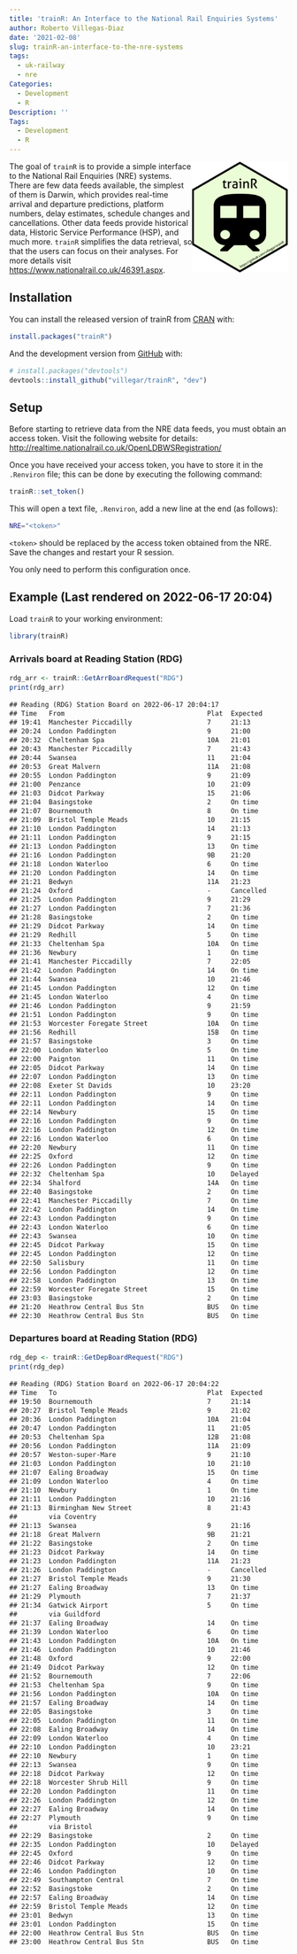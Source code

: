 ```yaml
---
title: 'trainR: An Interface to the National Rail Enquiries Systems'
author: Roberto Villegas-Diaz
date: '2021-02-08'
slug: trainR-an-interface-to-the-nre-systems
tags:
  - uk-railway
  - nre
Categories:
  - Development
  - R
Description: ''
Tags:
  - Development
  - R
---
```


<img src="https://raw.githubusercontent.com/villegar/trainR/main/inst/images/logo.png" alt="logo" align="right" height=200px/>

The goal of `trainR` is to provide a simple interface to the 
National Rail Enquiries (NRE) systems. There are few data feeds 
available, the simplest of them is Darwin, which provides real-time 
arrival and departure predictions, platform numbers, delay estimates, 
schedule changes and cancellations. Other data feeds provide historical 
data, Historic Service Performance (HSP), and much more. `trainR` 
simplifies the data retrieval, so that the users can focus on their 
analyses. For more details visit 
https://www.nationalrail.co.uk/46391.aspx.

## Installation

You can install the released version of trainR from [CRAN](https://CRAN.R-project.org) with:

``` r
install.packages("trainR")
```

And the development version from [GitHub](https://github.com/) with:

``` r
# install.packages("devtools")
devtools::install_github("villegar/trainR", "dev")
```

## Setup
Before starting to retrieve data from the NRE data feeds, you must obtain an access token. 
Visit the following website for details: http://realtime.nationalrail.co.uk/OpenLDBWSRegistration/

Once you have received your access token, you have to store it in the `.Renviron` file; this can be 
done by executing the following command:


```r
trainR::set_token()
```

This will open a text file, `.Renviron`, add a new line at the end (as follows):

```bash
NRE="<token>"
```

`<token>` should be replaced by the access token obtained from the NRE. Save the changes and restart 
your R session.

You only need to perform this configuration once.

## Example (Last rendered on 2022-06-17 20:04)

Load `trainR` to your working environment:

```r
library(trainR)
```

### Arrivals board at Reading Station (RDG)


```r
rdg_arr <- trainR::GetArrBoardRequest("RDG")
print(rdg_arr)
```

```
## Reading (RDG) Station Board on 2022-06-17 20:04:17
## Time   From                                    Plat  Expected
## 19:41  Manchester Piccadilly                   7     21:13
## 20:24  London Paddington                       9     21:00
## 20:32  Cheltenham Spa                          10A   21:01
## 20:43  Manchester Piccadilly                   7     21:43
## 20:44  Swansea                                 11    21:04
## 20:53  Great Malvern                           11A   21:08
## 20:55  London Paddington                       9     21:09
## 21:00  Penzance                                10    21:09
## 21:03  Didcot Parkway                          15    21:06
## 21:04  Basingstoke                             2     On time
## 21:07  Bournemouth                             8     On time
## 21:09  Bristol Temple Meads                    10    21:15
## 21:10  London Paddington                       14    21:13
## 21:11  London Paddington                       9     21:15
## 21:13  London Paddington                       13    On time
## 21:16  London Paddington                       9B    21:20
## 21:18  London Waterloo                         6     On time
## 21:20  London Paddington                       14    On time
## 21:21  Bedwyn                                  11A   21:23
## 21:24  Oxford                                  -     Cancelled
## 21:25  London Paddington                       9     21:29
## 21:27  London Paddington                       7     21:36
## 21:28  Basingstoke                             2     On time
## 21:29  Didcot Parkway                          14    On time
## 21:29  Redhill                                 5     On time
## 21:33  Cheltenham Spa                          10A   On time
## 21:36  Newbury                                 1     On time
## 21:41  Manchester Piccadilly                   7     22:05
## 21:42  London Paddington                       14    On time
## 21:44  Swansea                                 10    21:46
## 21:45  London Paddington                       12    On time
## 21:45  London Waterloo                         4     On time
## 21:46  London Paddington                       9     21:59
## 21:51  London Paddington                       9     On time
## 21:53  Worcester Foregate Street               10A   On time
## 21:56  Redhill                                 15B   On time
## 21:57  Basingstoke                             3     On time
## 22:00  London Waterloo                         5     On time
## 22:00  Paignton                                11    On time
## 22:05  Didcot Parkway                          14    On time
## 22:07  London Paddington                       13    On time
## 22:08  Exeter St Davids                        10    23:20
## 22:11  London Paddington                       9     On time
## 22:11  London Paddington                       14    On time
## 22:14  Newbury                                 15    On time
## 22:16  London Paddington                       9     On time
## 22:16  London Paddington                       12    On time
## 22:16  London Waterloo                         6     On time
## 22:20  Newbury                                 11    On time
## 22:25  Oxford                                  12    On time
## 22:26  London Paddington                       9     On time
## 22:32  Cheltenham Spa                          10    Delayed
## 22:34  Shalford                                14A   On time
## 22:40  Basingstoke                             2     On time
## 22:41  Manchester Piccadilly                   7     On time
## 22:42  London Paddington                       14    On time
## 22:43  London Paddington                       9     On time
## 22:43  London Waterloo                         6     On time
## 22:43  Swansea                                 10    On time
## 22:45  Didcot Parkway                          15    On time
## 22:45  London Paddington                       12    On time
## 22:50  Salisbury                               11    On time
## 22:56  London Paddington                       12    On time
## 22:58  London Paddington                       13    On time
## 22:59  Worcester Foregate Street               15    On time
## 23:03  Basingstoke                             2     On time
## 21:20  Heathrow Central Bus Stn                BUS   On time
## 22:30  Heathrow Central Bus Stn                BUS   On time
```

### Departures board at Reading Station (RDG)


```r
rdg_dep <- trainR::GetDepBoardRequest("RDG")
print(rdg_dep)
```

```
## Reading (RDG) Station Board on 2022-06-17 20:04:22
## Time   To                                      Plat  Expected
## 19:50  Bournemouth                             7     21:14
## 20:27  Bristol Temple Meads                    9     21:02
## 20:36  London Paddington                       10A   21:04
## 20:47  London Paddington                       11    21:05
## 20:53  Cheltenham Spa                          12B   21:08
## 20:56  London Paddington                       11A   21:09
## 20:57  Weston-super-Mare                       9     21:10
## 21:03  London Paddington                       10    21:10
## 21:07  Ealing Broadway                         15    On time
## 21:09  London Waterloo                         4     On time
## 21:10  Newbury                                 1     On time
## 21:11  London Paddington                       10    21:16
## 21:13  Birmingham New Street                   8     21:43
##        via Coventry                            
## 21:13  Swansea                                 9     21:16
## 21:18  Great Malvern                           9B    21:21
## 21:22  Basingstoke                             2     On time
## 21:23  Didcot Parkway                          14    On time
## 21:23  London Paddington                       11A   21:23
## 21:26  London Paddington                       -     Cancelled
## 21:27  Bristol Temple Meads                    9     21:30
## 21:27  Ealing Broadway                         13    On time
## 21:29  Plymouth                                7     21:37
## 21:34  Gatwick Airport                         5     On time
##        via Guildford                           
## 21:37  Ealing Broadway                         14    On time
## 21:39  London Waterloo                         6     On time
## 21:43  London Paddington                       10A   On time
## 21:46  London Paddington                       10    21:46
## 21:48  Oxford                                  9     22:00
## 21:49  Didcot Parkway                          12    On time
## 21:52  Bournemouth                             7     22:06
## 21:53  Cheltenham Spa                          9     On time
## 21:56  London Paddington                       10A   On time
## 21:57  Ealing Broadway                         14    On time
## 22:05  Basingstoke                             3     On time
## 22:05  London Paddington                       11    On time
## 22:08  Ealing Broadway                         14    On time
## 22:09  London Waterloo                         4     On time
## 22:10  London Paddington                       10    23:21
## 22:10  Newbury                                 1     On time
## 22:13  Swansea                                 9     On time
## 22:18  Didcot Parkway                          12    On time
## 22:18  Worcester Shrub Hill                    9     On time
## 22:20  London Paddington                       11    On time
## 22:26  London Paddington                       12    On time
## 22:27  Ealing Broadway                         14    On time
## 22:27  Plymouth                                9     On time
##        via Bristol                             
## 22:29  Basingstoke                             2     On time
## 22:35  London Paddington                       10    Delayed
## 22:45  Oxford                                  9     On time
## 22:46  Didcot Parkway                          12    On time
## 22:46  London Paddington                       10    On time
## 22:49  Southampton Central                     7     On time
## 22:52  Basingstoke                             2     On time
## 22:57  Ealing Broadway                         14    On time
## 22:59  Bristol Temple Meads                    12    On time
## 23:01  Bedwyn                                  13    On time
## 23:01  London Paddington                       15    On time
## 22:00  Heathrow Central Bus Stn                BUS   On time
## 23:00  Heathrow Central Bus Stn                BUS   On time
```
